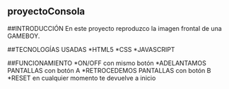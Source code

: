 ## proyectoConsola

##INTRODUCCIÓN
 En este proyecto reproduzco la imagen frontal de
una GAMEBOY. 

##TECNOLOGÍAS USADAS
*HTML5
*CSS
*JAVASCRIPT

##FUNCIONAMIENTO
*ON/OFF con mismo botón
*ADELANTAMOS PANTALLAS con botón A
*RETROCEDEMOS PANTALLAS con botón B
*RESET en cualquier momento te devuelve a inicio
